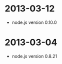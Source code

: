 2013-03-12
==================

 * node.js version 0.10.0

2013-03-04
==================

 * node.js version 0.8.21